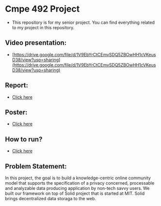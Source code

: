 # Cmpe 492 Project

* This repository is for my senior project. You can find everything related to my project in this repository. 

## Video presentation: 

* [https://drive.google.com/file/d/1V9EbYrCtCEmvSDQ5ZBOwHH1cVKeusD38/view?usp=sharing](https://drive.google.com/file/d/1V9EbYrCtCEmvSDQ5ZBOwHH1cVKeusD38/view?usp=sharing)

## Report: 
* [Click here](./492_Report.pdf)

## Poster: 
* [Click here](./492_Poster.pdf)

## How to run?
* [Click here](./poc-solid-app)

## Problem Statement: 

In this project, the goal is to build a knowledge-centric online community model that supports the specification of a privacy concerned, processable and analyzable data producing application by non-tech savvy users. We built our framework on top of Solid project that is started at MIT. Solid brings decentralized data storaga to the web.



